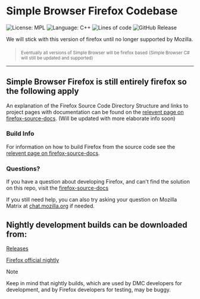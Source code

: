 # Simple Browser Firefox Codebase
![License: MPL](https://img.shields.io/badge/license-MPL-orange)
![Language: C++](https://img.shields.io/badge/language-c%2B%2B-hotpink)
![Lines of code](https://img.shields.io/badge/total_lines-25M%2B-lightgrey)
![GitHub Release](https://img.shields.io/github/v/release/Daniel-McGuire-Corporation/SimpleBrowser-Fire?include_prereleases&sort=semver)

We will stick with this version of firefox until no longer supported by Mozilla.
> <sub>Eventually all versions of Simple Browser will be firefox based</sub>
> <sub>(Simple Browser C# will still be updated and supported)</sub>


-------------------------------
## Simple Browser Firefox is still entirely firefox so the following apply

An explanation of the Firefox Source Code Directory Structure and links to
project pages with documentation can be found on the [relevent page on firefox-source-docs](https://firefox-source-docs.mozilla.org/contributing/directory_structure.html). (Will be updated with more elaborate info soon) 

### Build Info
For information on how to build Firefox from the source code see the [relevent page on firefox-source-docs](https://firefox-source-docs.mozilla.org/contributing/contribution_quickref.html).

### Questions?

If you have a question about developing Firefox, and can't find the solution on this repo, visit the [firefox-source-docs](https://firefox-source-docs.mozilla.org/)


If you still need help, you can also try asking your question on Mozilla Matrix at [chat.mozilla.org](https://chat.mozilla.org/#/room/#introduction:mozilla.org) if needed.


## Nightly development builds can be downloaded from:

 [Releases](https://github.com/Daniel-McGuire-Corporation/SimpleBrowser-Fire/releases)

[Firefox official nightly](https://www.mozilla.org/firefox/channel/desktop/#nightly)
> [!NOTE]
> Keep in mind that nightly builds, which are used by DMC developers for development, and by Firefox developers for
> testing, may be buggy.
